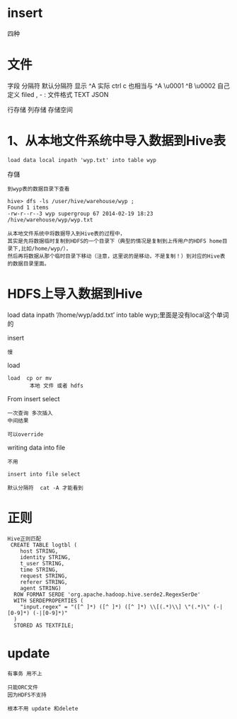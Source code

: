 
# insert 

四种


# 文件

字段 
分隔符
    默认分隔符 
        显示 ^A 实际 ctrl c  也相当与 ^A \u0001 ^B \u0002
    自己定义 
        filed , 
        -
        :
文件格式
    TEXT
    JSON
    
行存储 列存储 
    存储空间  
 


# 1、从本地文件系统中导入数据到Hive表

    load data local inpath 'wyp.txt' into table wyp

存儲

    到wyp表的数据目录下查看
    
    hive> dfs -ls /user/hive/warehouse/wyp ;
    Found 1 items
    -rw-r--r--3 wyp supergroup 67 2014-02-19 18:23 /hive/warehouse/wyp/wyp.txt
    
    从本地文件系统中将数据导入到Hive表的过程中，
    其实是先将数据临时复制到HDFS的一个目录下（典型的情况是复制到上传用户的HDFS home目录下,比如/home/wyp/），
    然后再将数据从那个临时目录下移动（注意，这里说的是移动，不是复制！）到对应的Hive表的数据目录里面。
    
    
# HDFS上导入数据到Hive

load data inpath ‘/home/wyp/add.txt’ into table wyp;里面是没有local这个单词的

    
   
   
   
   

insert 

    慢

load    
    
    load  cp or mv
           本地 文件 或者 hdfs
    
   
From insert select 
 
    一次查询 多次插入  
    中间结果
    
    可以override
    
    
writing data into file

    不用

    insert into file select 
    
    默认分隔符  cat -A 才能看到

# 正则

    Hive正则匹配
     CREATE TABLE logtbl (
        host STRING,
        identity STRING,
        t_user STRING,
        time STRING,
        request STRING,
        referer STRING,
        agent STRING)
      ROW FORMAT SERDE 'org.apache.hadoop.hive.serde2.RegexSerDe'
      WITH SERDEPROPERTIES (
        "input.regex" = "([^ ]*) ([^ ]*) ([^ ]*) \\[(.*)\\] \"(.*)\" (-|[0-9]*) (-|[0-9]*)"
      )
      STORED AS TEXTFILE;
      
    
    
# update 

    有事务 用不上
    
    只能ORC文件
    因为HDFS不支持
    
    根本不用 update 和delete
    
    
    
    
     